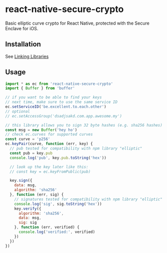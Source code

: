 # react-native-secure-crypto

Basic elliptic curve crypto for React Native, protected with the Secure Enclave for iOS.

## Installation

See [Linking Libraries](http://facebook.github.io/react-native/docs/linking-libraries-ios.html)

## Usage

```js
import * as ec from 'react-native-secure-crypto'
import { Buffer } from 'buffer'

// if you want to be able to find your keys
// next time, make sure to use the same service ID
ec.setServiceID('be.excellent.to.each.other')
// optional
// ec.setAccessGroup('dsadjsakd.com.app.awesome.my')

// this library allows you to sign 32 byte hashes (e.g. sha256 hashes)
const msg = new Buffer('hey ho')
// check ec.curves for supported curves
const curve = 'p256'
ec.keyPair(curve, function (err, key) {
  // pub tested for compatibility with npm library "elliptic"
  const pub = key.pub
  console.log('pub', key.pub.toString('hex'))

  // look up the key later like this:
  // const key = ec.keyFromPublic(pub)

  key.sign({
    data: msg,
    algorithm: 'sha256'
  }, function (err, sig) {
    // signatures tested for compatibility with npm library "elliptic"
    console.log('sig', sig.toString('hex'))
    key.verify({
      algorithm: 'sha256',
      data: msg,
      sig: sig
    }, function (err, verified) {
      console.log('verified:', verified)
    })
  })
})
```
